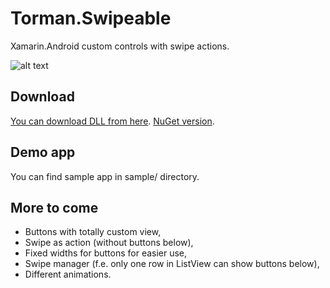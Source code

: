 # Torman.Swipeable
Xamarin.Android custom controls with swipe actions.

![alt text][swipeAnimation]

## Download
[You can download DLL from here](https://github.com/domino46/Torman.Swipeable/raw/master/download/Torman.Swipeable.dll). [NuGet version](https://www.nuget.org/packages/Torman.Swipeable).

## Demo app
You can find sample app in sample/ directory.

## More to come
* Buttons with totally custom view,
* Swipe as action (without buttons below),
* Fixed widths for buttons for easier use,
* Swipe manager (f.e. only one row in ListView can show buttons below),
* Different animations.

[swipeAnimation]: https://github.com/domino46/Torman.Swipeable/blob/a6efc7a1ba575f76ba8dabc58734e41e0c644046/SwipeDemo.gif "Swipe demo animation"